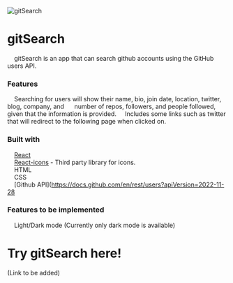 ![gitSearch](https://user-images.githubusercontent.com/108159052/208324274-f850ed68-0ee9-4047-b23a-5cb4d8ff97bd.png)

# gitSearch

&nbsp;&nbsp;&nbsp;&nbsp;gitSearch is an app that can search github accounts using the GitHub users API.


### Features

&nbsp;&nbsp;&nbsp;&nbsp;Searching for users will show their name, bio, join date, location, twitter, blog, company, and &nbsp;&nbsp;&nbsp;&nbsp; number of repos, followers, and people followed, given that the information is provided. &nbsp;&nbsp;&nbsp;&nbsp;Includes some links such as twitter that will redirect to the following page when clicked on.

### Built with

 &nbsp;&nbsp;&nbsp;&nbsp;[React](https://reactjs.org/)  
 &nbsp;&nbsp;&nbsp;&nbsp;[React-icons](https://react-icons.github.io/react-icons/) - Third party library for icons.  
 &nbsp;&nbsp;&nbsp;&nbsp;HTML  
 &nbsp;&nbsp;&nbsp;&nbsp;CSS  
 &nbsp;&nbsp;&nbsp;&nbsp;[Github API](https://docs.github.com/en/rest/users?apiVersion=2022-11-28  

### Features to be implemented

 &nbsp;&nbsp;&nbsp;&nbsp;Light/Dark mode (Currently only dark mode is available)


# Try gitSearch here!
  (Link to be added)
